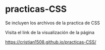 # practicas-CSS
Se incluyen los archivos de la practica de CSS

Visita el link de la visualización de la página

https://cristian1508.github.io/practicas-CSS/
